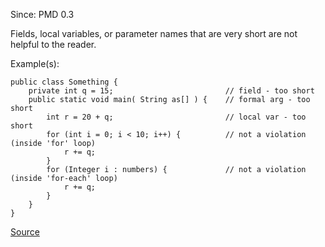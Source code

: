 Since: PMD 0.3

Fields, local variables, or parameter names that are very short are not helpful to the reader.

Example(s):
```
public class Something {
    private int q = 15;                         // field - too short
    public static void main( String as[] ) {    // formal arg - too short
        int r = 20 + q;                         // local var - too short
        for (int i = 0; i < 10; i++) {          // not a violation (inside 'for' loop)
            r += q;
        }
        for (Integer i : numbers) {             // not a violation (inside 'for-each' loop)
            r += q;
        }
    }
}
```

[Source](https://pmd.github.io/pmd-5.6.1/pmd-java/rules/java/naming.html#ShortVariable)
